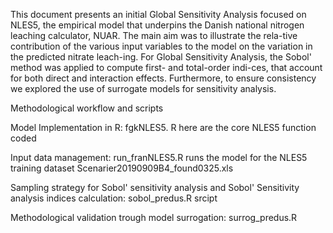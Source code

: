 This document presents an initial Global Sensitivity Analysis focused on NLES5, the empirical model that underpins the Danish national nitrogen leaching calculator, NUAR. The main aim was to illustrate the rela-tive contribution of the various input variables to the model on the variation in the predicted nitrate leach-ing. For Global Sensitivity Analysis, the Sobol' method was applied to compute first- and total-order indi-ces, that account for both direct and interaction effects. Furthermore, to ensure consistency we explored the use of surrogate models for sensitivity analysis. 

Methodological workflow and scripts 

Model Implementation in R: 
fgkNLES5. R here are the core NLES5 function coded

Input data management:
run_franNLES5.R runs the model for the NLES5 training dataset Scenarier20190909B4_found0325.xls

Sampling strategy for Sobol' sensitivity analysis and Sobol' Sensitivity analysis indices calculation:
sobol_predus.R srcipt

Methodological validation trough model surrogation: 
surrog_predus.R
